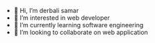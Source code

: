 - 👋 Hi, I’m derbali samar
- 👀 I’m interested in web developer
- 🌱 I’m currently learning software engineering
- 💞️ I’m looking to collaborate on web application


